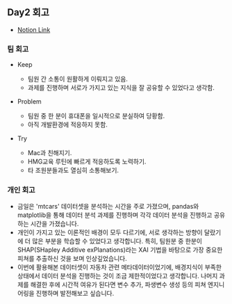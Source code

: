 ## Day2 회고

- [Notion Link](https://patrashu.notion.site/Day-2-b5a3a4e206494b198879cd5244c627d5?pvs=4)

### 팀 회고
- Keep
    - 팀원 간 소통이 원활하게 이뤄지고 있음.
    - 과제를 진행하며 서로가 가지고 있는 지식을 잘 공유할 수 있었다고 생각함.

- Problem
    - 팀원 중 한 분이 휴대폰을 일시적으로 분실하여 당황함.
    - 아직 개발환경에 적응하지 못함.

- Try
    - Mac과 친해지기.
    - HMG교육 루틴에 빠르게 적응하도록 노력하기.
    - 타 조원분들과도 열심히 소통해보기.

### 개인 회고
- 금일은 'mtcars' 데이터셋을 분석하는 시간을 주로 가졌으며, pandas와 matplotlib을 통해 데이터 분석 과제를 진행하며 각각 데이터 분석을 진행하고 공유하는 시간을 가졌습니다. 
- 개인이 가지고 있는 이론적인 배경이 모두 다르기에, 서로 생각하는 방향이 달랐기에 더 많은 부분을 학습할 수 있었다고 생각합니다. 특히, 팀원분 중 한분이 SHAP(SHapley Additive exPlanations)라는 XAI 기법을 바탕으로 가장 중요한 피쳐를 추출하신 것을 보며 인상깊었습니다.
- 이번에 활용해본 데이터셋이 자동차 관련 메타데이터이었기에, 배경지식이 부족한 상태에서 데이터 분석을 진행하는 것이 조금 제한적이었다고 생각합니다. 나머지 과제를 해결한 후에 시간적 여유가 된다면 변수 추가, 파생변수 생성 등의 피쳐 엔지니어링을 진행하며 발전해보고 싶습니다.
